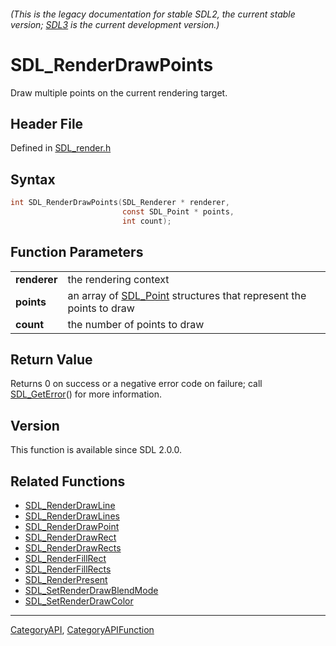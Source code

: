 ###### (This is the legacy documentation for stable SDL2, the current stable version; [SDL3](https://wiki.libsdl.org/SDL3/) is the current development version.)
# SDL_RenderDrawPoints

Draw multiple points on the current rendering target.

## Header File

Defined in [SDL_render.h](https://github.com/libsdl-org/SDL/blob/SDL2/include/SDL_render.h)

## Syntax

```c
int SDL_RenderDrawPoints(SDL_Renderer * renderer,
                         const SDL_Point * points,
                         int count);

```

## Function Parameters

|                  |                                                                                 |
| ---------------- | ------------------------------------------------------------------------------- |
| **renderer**     | the rendering context                                                           |
| **points**       | an array of [SDL_Point](SDL_Point) structures that represent the points to draw |
| **count**        | the number of points to draw                                                    |

## Return Value

Returns 0 on success or a negative error code on failure; call
[SDL_GetError](SDL_GetError)() for more information.

## Version

This function is available since SDL 2.0.0.

## Related Functions

* [SDL_RenderDrawLine](SDL_RenderDrawLine)
* [SDL_RenderDrawLines](SDL_RenderDrawLines)
* [SDL_RenderDrawPoint](SDL_RenderDrawPoint)
* [SDL_RenderDrawRect](SDL_RenderDrawRect)
* [SDL_RenderDrawRects](SDL_RenderDrawRects)
* [SDL_RenderFillRect](SDL_RenderFillRect)
* [SDL_RenderFillRects](SDL_RenderFillRects)
* [SDL_RenderPresent](SDL_RenderPresent)
* [SDL_SetRenderDrawBlendMode](SDL_SetRenderDrawBlendMode)
* [SDL_SetRenderDrawColor](SDL_SetRenderDrawColor)

----
[CategoryAPI](CategoryAPI), [CategoryAPIFunction](CategoryAPIFunction)


